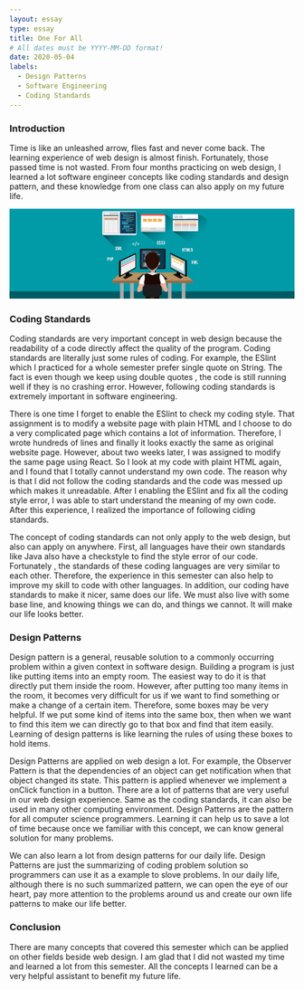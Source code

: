 ```yaml
---
layout: essay
type: essay
title: One For All 
# All dates must be YYYY-MM-DD format!
date: 2020-05-04
labels:
  - Design Patterns
  - Software Engineering
  - Coding Standards
---
```


### Introduction
Time is like an unleashed arrow, flies fast and never come back. The learning experience of web design is almost
finish. Fortunately, those passed time is not wasted. From four months practicing on web design, I learned a lot
software engineer concepts like coding standards and design pattern, and these knowledge from one class can also apply
 on my future
 life.
 
 <img class="ui medium fluid image" src="../images/software.jpg" alt="software engineer">

### Coding Standards
Coding standards are very important concept in web design because the readability of a code directly affect the
 quality of the program. Coding standards are literally just some rules of coding. For example, the ESlint which I
  practiced for a whole semester prefer single quote on String. The fact is even though we keep using double quotes
  , the code is still running well if they is no crashing error. However, following coding standards is extremely
   important in software engineering.
   
There is one time I forget to enable the ESlint to check my coding style. That assignment is to modify a website page
 with plain HTML
 and I choose to do a very complicated page which contains a lot of information. Therefore, I wrote hundreds of lines
  and finally it looks exactly the same as original website page. However, about two weeks later, I was assigned to
   modify the same page using React. So I look at my code with plaint HTML again, and I found that I totally cannot
    understand my own code. The reason why is that I did not follow the coding standards and the code was messed up
     which makes it unreadable. After I enabling the ESlint and fix all the coding style error, I was able to start
      understand the meaning of my own code. After this experience, I realized the importance of following ciding
       standards.
       
The concept of coding standards can not only apply to the web design, but also can apply on anywhere. First, all
 languages have their own standards like Java also have a checkstyle to find the style error of our code. Fortunately
 , the standards of these coding languages are very similar to each other. Therefore, the experience in this semester
  can also help to improve my skill to code with other languages. In addition, our coding have standards to make it
   nicer, same does our life. We must also live with some base line, and knowing things we can do, and things we
    cannot. It will make our life looks better.
   
### Design Patterns 
 Design pattern is a general, reusable solution to a commonly occurring problem within a given context in software
  design. Building a program is just like putting items into an empty room. The easiest way to do it is that directly put them inside the room. However, after putting too many items in the room, it becomes very difficult for us if we want to find something or make a change of a certain item. Therefore, some boxes may be very helpful. If we put some kind of items into the same box, then when we want to find this item we can directly go to that box and find that item easily. Learning of design patterns is like learning the rules of using these boxes to hold items.
  
  Design Patterns are applied on web design a lot. For example, the Observer Pattern is that the dependencies of an
   object can get notification when that object changed its state. This pattern is applied whenever we implement a
    onClick function in a button. There are a lot of patterns that are very useful in our web design experience. Same
     as the coding standards, it can also be used in many other computing environment. Design Patterns are the
      pattern for all computer science programmers. Learning it can help us to save a lot of time because once we
       familiar with this concept, we can know general solution for many problems.
       
  We can also learn a lot from design patterns for
   our daily life.  Design Patterns are just the summarizing of coding problem solution so programmers can use it as
    a example to slove problems. In our daily life, although there is no such summarized pattern, we can open the eye
     of our heart, pay more attention to the problems around us and create our own life patterns to make our life
      better.
      
### Conclusion
There are many concepts that covered this semester which can be applied on other fields beside web design. I am glad
 that I did not wasted my time and learned a lot from this semester. All the concepts I learned can be a very helpful
  assistant to benefit my future life.
  
  